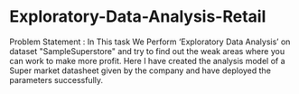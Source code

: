 # Exploratory-Data-Analysis-Retail
Problem Statement : In This task We Perform ‘Exploratory Data Analysis’ on dataset "SampleSuperstore" and try to find out the weak areas where you can work to make more profit.
Here I have created the analysis model of a Super market datasheet given by the company and have deployed the parameters successfully.                                           
